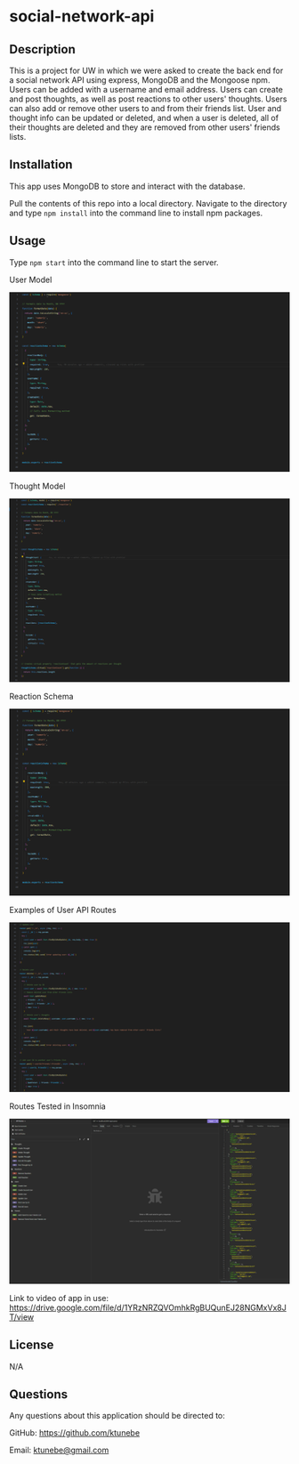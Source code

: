 # social-network-api

## Description

This is a project for UW in which we were asked to create the back end for a social network API using express, MongoDB and the Mongoose npm. Users can be added with a username and email address. Users can create and post thoughts, as well as post reactions to other users' thoughts. Users can also add or remove other users to and from their friends list. User and thought info can be updated or deleted, and when a user is deleted, all of their thoughts are deleted and they are removed from other users' friends lists.

## Installation

This app uses MongoDB to store and interact with the database.

Pull the contents of this repo into a local directory. Navigate to the directory and type `npm install` into the command line to install npm packages. 

## Usage

Type `npm start` into the command line to start the server. 

User Model 

![Screenshot of the User Model](/screenshots/nosql-user-model.png)

Thought Model

![Screenshot of the Thought Model](/screenshots/nosql-thought-model.png)

Reaction Schema

![Screenshot of the Reaction Schema](/screenshots/no-sql-reaction-schema.png)

Examples of User API Routes

![Screenshot of the User routes](/screenshots/nosql-user-routes.png)

Routes Tested in Insomnia

![Screenshot of the Insomnia Routes](/screenshots/nosql-insomnia-route.png)


Link to video of app in use: https://drive.google.com/file/d/1YRzNRZQVOmhkRgBUQunEJ28NGMxVx8JT/view


## License

N/A

## Questions

Any questions about this application should be directed to:

GitHub: https://github.com/ktunebe

Email: ktunebe@gmail.com


